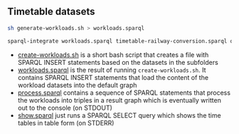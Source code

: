 ## Timetable datasets


```bash
sh generate-workloads.sh > workloads.sparql
```

```bash
sparql-integrate workloads.sparql timetable-railway-conversion.sparql output.sparql
```

* [create-workloads.sh](create-workloads.sh) is a short bash script that creates a file with SPARQL INSERT statements based on the datasets in the subfolders 
* [workloads.sparql](workloads.sparql) is the result of running `create-workloads.sh`. It contains SPARQL INSERT statements that load the content of the workload datasets into the default graph
* [process.sparql](process.sparql) contains a sequence of SPARQL statements that process the workloads into triples in a result graph which is eventually written out to the console (on STDOUT)
* [show.sparql](show.sparql) just runs a SPARQL SELECT query which shows the time tables in table form (on STDERR) 

